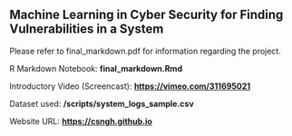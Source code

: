## Machine Learning in Cyber Security for Finding Vulnerabilities in a System
Please refer to final_markdown.pdf for information regarding the project.

R Markdown Notebook: **final_markdown.Rmd**

Introductory Video (Screencast): **https://vimeo.com/311695021**

Dataset used: **/scripts/system_logs_sample.csv**

Website URL: **https://csngh.github.io**

